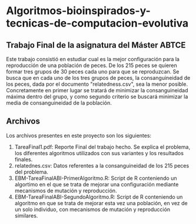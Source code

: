 # Algoritmos-bioinspirados-y-tecnicas-de-computacion-evolutiva
## Trabajo Final de la asignatura del Máster ABTCE
Este trabajo consistió en estudiar cual es la mejor configuración para la reproducción de una población de peces. De los 215 peces se quieren formar tres grupos de 30 peces cada uno para que se reproduzcan. Se busca que en cada uno de los tres grupos de peces, la consanguineidad de los peces, dada por el documento "relatedness.csv", sea la menor posible. Concretamente en primer lugar se tratará de minimizar la consanguineidad máxima dentro del grupo, y como segundo criterio se buscará minimizar la media de consanguineidad de la población.
## Archivos
Los archivos presentes en este proyecto son los siguientes:
1.  TareaFinal1.pdf: Reporte Final del trabajo hecho. Se explica el problema, los diferentes algoritmos utilizados con sus variantes y los resultados finales.  
2.  relatednes.csv: Datos referentes a la consanguineidad de los 215 peces del problema.  
3.  EBM-TareaFinalABI-PrimerAlgoritmo.R: Script de R conteniendo un algortimo en el que se trata de mejorar una configuración mediante mecanismos de mutación y reproducción.  
4.  EBM-TareaFinalABI-SegundoAlgoritmo.R: Script de R conteniendo un algoritmo en que se trata de mejorar esta vez una población, en vez de un solo individuo, con mecanismos de mutación y reproducción similares.  
